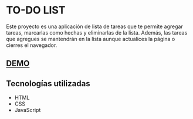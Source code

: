 # TO-DO LIST
Este proyecto es una aplicación de lista de tareas que te permite agregar tareas, marcarlas como hechas y eliminarlas de la lista. Además, las tareas que agregues se mantendrán en la lista aunque actualices la página o cierres el navegador.

## [DEMO]()

## Tecnologías utilizadas 
- HTML
- CSS
- JavaScript

